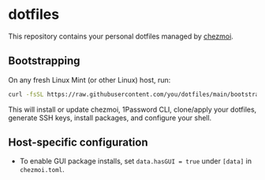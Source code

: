 # dotfiles

This repository contains your personal dotfiles managed by [chezmoi](https://www.chezmoi.io).

## Bootstrapping

On any fresh Linux Mint (or other Linux) host, run:

```bash
curl -fsSL https://raw.githubusercontent.com/you/dotfiles/main/bootstrap.sh | bash
```

This will install or update chezmoi, 1Password CLI, clone/apply your dotfiles, generate SSH keys, install packages, and configure your shell.

## Host-specific configuration

- To enable GUI package installs, set `data.hasGUI = true` under `[data]` in `chezmoi.toml`.
